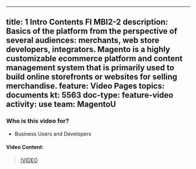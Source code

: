 
---
title: 1 Intro Contents FI MBI2-2
description: Basics of the platform from the perspective of several audiences: merchants, web store developers, integrators. Magento is a highly customizable ecommerce platform and content management system that is primarily used to build online storefronts or websites for selling merchandise.
feature: Video Pages
topics: documents
kt: 5563
doc-type: feature-video
activity: use
team: MagentoU
---

### Who is this video for?

* Business Users and Developers

#### Video Content:

>[!VIDEO](https://video.tv.adobe.com/v/36191)

